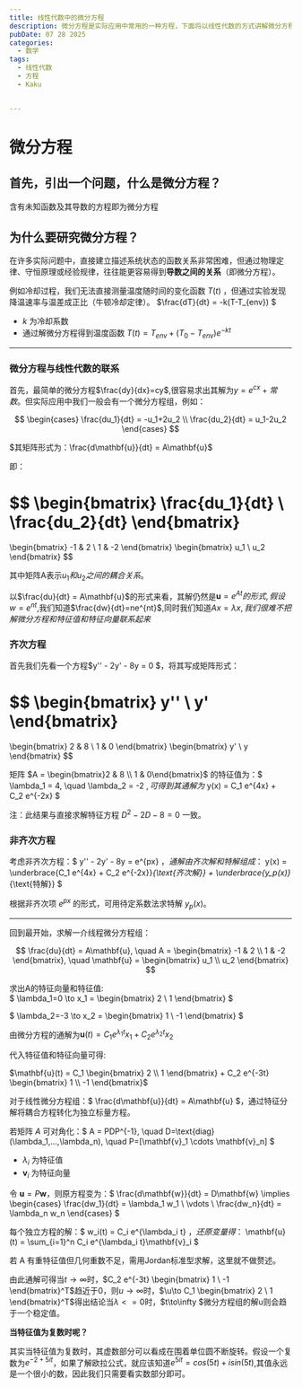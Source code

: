 ```yaml
---
title: 线性代数中的微分方程
description: 微分方程是实际应用中常用的一种方程，下面将以线性代数的方式讲解微分方程。
pubDate: 07 28 2025
categories:
  - 数学
tags:
  - 线性代数
  - 方程
  - Kaku


---
```


# 微分方程

## 首先，引出一个问题，什么是微分方程？

含有未知函数及其导数的方程即为微分方程

## 为什么要研究微分方程？

在许多实际问题中，直接建立描述系统状态的函数关系非常困难，但通过物理定律、守恒原理或经验规律，往往能更容易得到**导数之间的关系**（即微分方程）。

例如冷却过程，我们无法直接测量温度随时间的变化函数 $T(t)$  ，但通过实验发现降温速率与温差成正比（牛顿冷却定律）。
$\frac{dT}{dt} = -k(T-T_{env}) $

- $k$ 为冷却系数  
- 通过解微分方程得到温度函数 $T(t)=T_{env}+(T_0-T_{env})e^{-kt}$

---

### 微分方程与线性代数的联系

首先，最简单的微分方程$\frac{dy}{dx}=cy$,很容易求出其解为$y=e^{cx}+常数$。但实际应用中我们一般会有一个微分方程组，例如：

$$
\begin{cases}
\frac{du_1}{dt} = -u_1+2u_2 \\
\frac{du_2}{dt} = u_1-2u_2
\end{cases}
$$

$其矩阵形式为：\frac{d\mathbf{u}}{dt} = A\mathbf{u}$

即：

$$
\begin{bmatrix}
\frac{du_1}{dt} \\
\frac{du_2}{dt}
\end{bmatrix}
=
\begin{bmatrix}
-1 & 2 \\
1 & -2
\end{bmatrix}
\begin{bmatrix}
u_1 \\
u_2
\end{bmatrix}
$$

其中矩阵A表示$u_1和u_2之间的耦合关系。$

以$\frac{du}{dt} = A\mathbf{u}$的形式来看，其解仍然是$\mathbf{u}=e^{At}的形式,假设w=e^{nt}$,我们知道$\frac{dw}{dt}=ne^{nt}$,同时我们知道$Ax=\lambda x,我们很难不把解微分方程和特征值和特征向量联系起来$

### 齐次方程

首先我们先看一个方程$y'' - 2y' - 8y = 0 $，将其写成矩阵形式：

$$
\begin{bmatrix}
y'' \\
y'
\end{bmatrix}
=
\begin{bmatrix}
2 & 8 \\
1 & 0
\end{bmatrix}
\begin{bmatrix}
y' \\
y
\end{bmatrix}
$$

 矩阵 $A = \begin{bmatrix}2 & 8 \\ 1 & 0\end{bmatrix}$ 的特征值为：$ \lambda_1 = 4, \quad \lambda_2 = -2 $,可得到其通解为$ y(x) = C_1 e^{4x} + C_2 e^{-2x} $

 注：此结果与直接求解特征方程 $D^2 - 2D - 8 = 0$ 一致。

### 非齐次方程

考虑非齐次方程：$ y'' - 2y' - 8y = e^{px} $，通解由齐次解和特解组成：$ y(x) = \underbrace{C_1 e^{4x} + C_2 e^{-2x}}_{\text{齐次解}} + \underbrace{y_p(x)}_{\text{特解}} $

根据非齐次项 $e^{px}$ 的形式，可用待定系数法求特解 $y_p(x)$。

---

回到最开始，求解一介线程微分方程组：

$$
\frac{du}{dt} = A\mathbf{u}, \quad 
A = \begin{bmatrix} 
-1 & 2 \\ 
1 & -2 
\end{bmatrix}, \quad
\mathbf{u} = \begin{bmatrix} u_1 \\ u_2 \end{bmatrix}
$$

求出A的特征向量和特征值:  
  $ \lambda_1=0 \to x_1 = \begin{bmatrix} 2 \\ 1 \end{bmatrix} $

$ \lambda_2=-3 \to x_2 = \begin{bmatrix} 1 \\ -1 \end{bmatrix} $

由微分方程的通解为$\mathbf{u}(t) = C_1 e^{\lambda_1 t}x_1 + C_2 e^{\lambda_2 t}x_2$

代入特征值和特征向量可得:

$\mathbf{u}(t) = C_1 \begin{bmatrix} 2 \\ 1 \end{bmatrix} + C_2 e^{-3t} \begin{bmatrix} 1 \\ -1 \end{bmatrix}$



对于线性微分方程组：$
\frac{d\mathbf{u}}{dt} = A\mathbf{u}
$，通过特征分解将耦合方程转化为独立标量方程。

若矩阵 $A$ 可对角化：$
A = PDP^{-1}, \quad D=\text{diag}(\lambda_1,...,\lambda_n), \quad P=[\mathbf{v}_1 \cdots \mathbf{v}_n]
$

- $\lambda_i$ 为特征值
- $\mathbf{v}_i$ 为特征向量

令 $\mathbf{u}=P\mathbf{w}$，则原方程变为：$
\frac{d\mathbf{w}}{dt} = D\mathbf{w} \implies 
\begin{cases}
\frac{dw_1}{dt} = \lambda_1 w_1 \\
\vdots \\
\frac{dw_n}{dt} = \lambda_n w_n
\end{cases}
$



每个独立方程的解：$
w_i(t) = C_i e^{\lambda_i t}
$，还原变量得：$
\mathbf{u}(t) = \sum_{i=1}^n C_i e^{\lambda_i t}\mathbf{v}_i
$

若 A 有重特征值但几何重数不足，需用Jordan标准型求解，这里就不做赘述。






由此通解可得当$t\to\infty$时，$C_2 e^{-3t} \begin{bmatrix} 1 \ -1 \end{bmatrix}^T$趋近于0，则$u \to \infty$时，$\u\to C_1 \begin{bmatrix} 2 \ 1 \end{bmatrix}^T$得出结论当$\lambda<=0$时，$t\to\infty $微分方程组的解u则会趋于一个稳定值。

**当特征值为复数时呢？**

其实当特征值为复数时，其虚数部分可以看成在围着单位圆不断旋转。假设一个复数为$e^{-2+5it}$，如果了解欧拉公式，就应该知道$e^{5it}=cos(5t)+isin(5t)$,其值永远是一个很小的数，因此我们只需要看实数部分即可。


